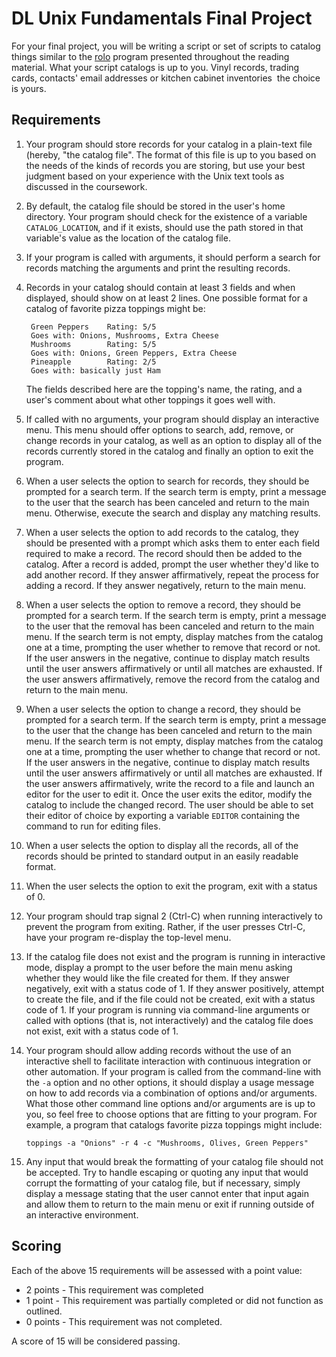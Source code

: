 DL Unix Fundamentals Final Project
==================================

For your final project, you will be writing a script or set of scripts
to catalog things similar to
the [rolo](https://en.wikipedia.org/wiki/Rolodex) program presented
throughout the reading material. What your script catalogs is up to
you. Vinyl records, trading cards, contacts' email addresses or
kitchen cabinet inventories ­ the choice is yours.

Requirements
------------

1. Your program should store records for your catalog in a plain-text
   file (hereby, "the catalog file". The format of this file is up to
   you based on the needs of the kinds of records you are storing, but
   use your best judgment based on your experience with the Unix text
   tools as discussed in the coursework.
2. By default, the catalog file should be stored in the user's home
   directory. Your program should check for the existence of a
   variable `CATALOG_LOCATION`, and if it exists, should use the path
   stored in that variable's value as the location of the catalog file.
3. If your program is called with arguments, it should perform a
   search for records matching the arguments and print the resulting
   records.
4. Records in your catalog should contain at least 3 fields and when
   displayed, should show on at least 2 lines. One possible format
   for a catalog of favorite pizza toppings might be:

        Green Peppers    Rating: 5/5
        Goes with: Onions, Mushrooms, Extra Cheese
        Mushrooms        Rating: 5/5
        Goes with: Onions, Green Peppers, Extra Cheese
        Pineapple        Rating: 2/5
        Goes with: basically just Ham

   The fields described here are the topping's name, the rating, and
   a user's comment about what other toppings it goes well with.
5. If called with no arguments, your program should display an
   interactive menu. This menu should offer options to search, add,
   remove, or change records in your catalog, as well as an option to
   display all of the records currently stored in the catalog and
   finally an option to exit the program.
6. When a user selects the option to search for records, they should
   be prompted for a search term. If the search term is empty, print a
   message to the user that the search has been canceled and return to
   the main menu. Otherwise, execute the search and display any
   matching results.
7. When a user selects the option to add records to the catalog, they
   should be presented with a prompt which asks them to enter each
   field required to make a record. The record should then be added to
   the catalog. After a record is added, prompt the user whether
   they'd like to add another record. If they answer affirmatively,
   repeat the process for adding a record. If they answer negatively,
   return to the main menu.
8. When a user selects the option to remove a record, they should be
   prompted for a search term. If the search term is empty, print a
   message to the user that the removal has been canceled and return to
   the main menu. If the search term is not empty, display matches
   from the catalog one at a time, prompting the user whether to
   remove that record or not. If the user answers in the negative,
   continue to display match results until the user answers
   affirmatively or until all matches are exhausted. If the user
   answers affirmatively, remove the record from the catalog and
   return to the main menu.
9. When a user selects the option to change a record, they should be
   prompted for a search term. If the search term is empty, print a
   message to the user that the change has been canceled and return to
   the main menu. If the search term is not empty, display matches
   from the catalog one at a time, prompting the user whether to
   change that record or not. If the user answers in the negative,
   continue to display match results until the user answers
   affirmatively or until all matches are exhausted. If the user
   answers affirmatively, write the record to a file and launch an
   editor for the user to edit it. Once the user exits the editor,
   modify the catalog to include the changed record. The user should
   be able to set their editor of choice by exporting a variable
   `EDITOR` containing the command to run for editing files.
10. When a user selects the option to display all the records, all of
    the records should be printed to standard output in an easily
    readable format.
11. When the user selects the option to exit the program, exit with a
    status of 0.
12. Your program should trap signal 2 (Ctrl-C) when running
    interactively to prevent the program from exiting. Rather, if the user
    presses Ctrl-C, have your program re-display the top-level menu.
13. If the catalog file does not exist and the program is running in
    interactive mode, display a prompt to the user before the main menu
    asking whether they would like the file created for them. If they
    answer negatively, exit with a status code of 1. If they answer
    positively, attempt to create the file, and if the file could not be
    created, exit with a status code of 1. If your program is running
    via command-line arguments or called with options (that is, not
    interactively) and the catalog file does not exist, exit with a
    status code of 1.
14. Your program should allow adding records without the use of an
    interactive shell to facilitate interaction with continuous
    integration or other automation. If your program is called from
    the command-line with the `-a` option and no other options, it
    should display a usage message on how to add records via a
    combination of options and/or arguments. What those other command
    line options and/or arguments are is up to you, so feel free to
    choose options that are fitting to your program. For example, a
    program that catalogs favorite pizza toppings might include:

        toppings -a "Onions" -r 4 -c "Mushrooms, Olives, Green Peppers"

15. Any input that would break the formatting of your catalog file
    should not be accepted. Try to handle escaping or quoting any
    input that would corrupt the formatting of your catalog file, but
    if necessary, simply display a message stating that the user
    cannot enter that input again and allow them to return to the main
    menu or exit if running outside of an interactive environment.


Scoring
-------

Each of the above 15 requirements will be assessed with a point value:

* 2 points - This requirement was completed
* 1 point - This requirement was partially completed or did not function
as outlined.
* 0 points - This requirement was not completed.

A score of 15 will be considered passing.
